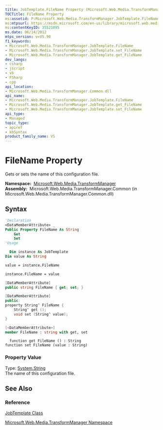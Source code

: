 ```yaml
---
title: JobTemplate.FileName Property (Microsoft.Web.Media.TransformManager)
TOCTitle: FileName Property
ms:assetid: P:Microsoft.Web.Media.TransformManager.JobTemplate.FileName
ms:mtpsurl: https://msdn.microsoft.com/en-us/library/microsoft.web.media.transformmanager.jobtemplate.filename(v=VS.90)
ms:contentKeyID: 35521095
ms.date: 06/14/2012
mtps_version: v=VS.90
f1_keywords:
- Microsoft.Web.Media.TransformManager.JobTemplate.FileName
- Microsoft.Web.Media.TransformManager.JobTemplate.set_FileName
- Microsoft.Web.Media.TransformManager.JobTemplate.get_FileName
dev_langs:
- csharp
- jscript
- vb
- FSharp
- cpp
api_location:
- Microsoft.Web.Media.TransformManager.Common.dll
api_name:
- Microsoft.Web.Media.TransformManager.JobTemplate.FileName
- Microsoft.Web.Media.TransformManager.JobTemplate.get_FileName
- Microsoft.Web.Media.TransformManager.JobTemplate.set_FileName
api_type:
- Managed
topic_type:
- apiref
- kbSyntax
product_family_name: VS
---
```


# FileName Property

Gets or sets the name of this configuration file.

**Namespace:**  [Microsoft.Web.Media.TransformManager](microsoft-web-media-transformmanager-namespace.md)  
**Assembly:**  Microsoft.Web.Media.TransformManager.Common (in Microsoft.Web.Media.TransformManager.Common.dll)

## Syntax

```vb
'Declaration
<DataMemberAttribute> _
Public Property FileName As String
    Get
    Set
'Usage

  Dim instance As JobTemplate
Dim value As String

value = instance.FileName

instance.FileName = value
```

```csharp
[DataMemberAttribute]
public string FileName { get; set; }
```

```cpp
[DataMemberAttribute]
public:
property String^ FileName {
    String^ get ();
    void set (String^ value);
}
```

``` fsharp
[<DataMemberAttribute>]
member FileName : string with get, set
```

```jscript
  function get FileName () : String
function set FileName (value : String)
```

### Property Value

Type: [System.String](https://msdn.microsoft.com/library/s1wwdcbf)  
The name of this configuration file.  

## See Also

### Reference

[JobTemplate Class](jobtemplate-class-microsoft-web-media-transformmanager.md)

[Microsoft.Web.Media.TransformManager Namespace](microsoft-web-media-transformmanager-namespace.md)

